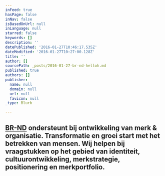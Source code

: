 ```yaml
---
inFeed: true
hasPage: false
inNav: false
isBasedOnUrl: null
inLanguage: null
starred: false
keywords: []
description: ''
datePublished: '2016-01-27T10:46:17.535Z'
dateModified: '2016-01-27T10:27:00.128Z'
title: ''
author: []
sourcePath: _posts/2016-01-27-br-nd-helloh.md
published: true
authors: []
publisher:
  name: null
  domain: null
  url: null
  favicon: null
_type: Blurb

---
```

## [BR-ND][0] ondersteunt bij ontwikkeling van merk & organisatie. Transformatie en groei start met het betrekken van mensen. Wij helpen bij vraagstukken op het gebied van identiteit, cultuurontwikkeling, merkstrategie, positionering en merkportfolio.

[0]: www.br-nd.com